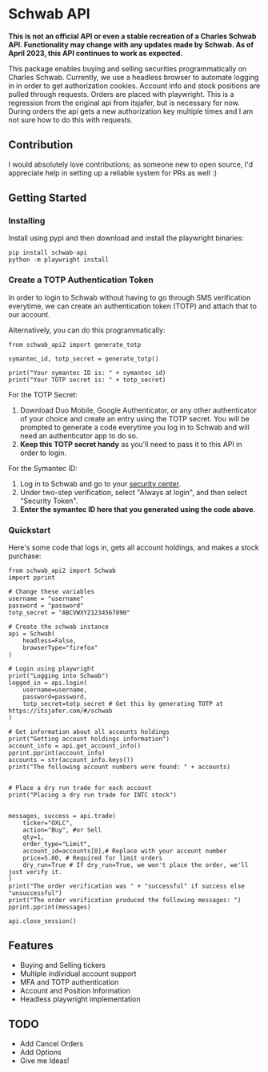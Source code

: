 # Schwab API

**This is not an official API or even a stable recreation of a Charles Schwab API. Functionality may change with any updates made by Schwab. As of April 2023, this API continues to work as expected.**

This package enables buying and selling securities programmatically on Charles Schwab. Currently, we use a headless browser to automate logging in in order to get authorization cookies. Account info and stock positions are pulled through requests. Orders are placed with playwright. This is a regression from the original api from itsjafer, but is necessary for now. During orders the api gets a new authorization key multiple times and I am not sure how to do this with requests.


## Contribution

I would absolutely love contributions; as someone new to open source, I'd appreciate help in setting up a reliable system for PRs as well :)

## Getting Started

### Installing

Install using pypi and then download and install the playwright binaries:

```
pip install schwab-api
python -m playwright install
```

### Create a TOTP Authentication Token

In order to login to Schwab without having to go through SMS verification everytime, we can create an authentication token (TOTP) and attach that to our account.

Alternatively, you can do this programmatically:

```
from schwab_api2 import generate_totp

symantec_id, totp_secret = generate_totp()

print("Your symantec ID is: " + symantec_id)
print("Your TOTP secret is: " + totp_secret)
```

For the TOTP Secret:

1. Download Duo Mobile, Google Authenticator, or any other authenticator of your choice and create an entry using the TOTP secret. You will be prompted to generate a code everytime you log in to Schwab and will need an authenticator app to do so.
2. **Keep this TOTP secret handy** as you'll need to pass it to this API in order to login.

For the Symantec ID:

1. Log in to Schwab and go to your [security center](https://client.schwab.com/clientapps/access/securityCenter#/main/epass). 
1. Under two-step verification, select "Always at login", and then select "Security Token". 
1. **Enter the symantec ID here that you generated using the code above**.

### Quickstart

Here's some code that logs in, gets all account holdings, and makes a stock purchase:
```
from schwab_api2 import Schwab
import pprint

# Change these variables
username = "username"
password = "password"
totp_secret = "ABCVWXYZ1234567890"

# Create the schwab instance
api = Schwab(
    headless=False, 
    browserType="firefox"
)

# Login using playwright
print("Logging into Schwab")
logged_in = api.login(
    username=username,
    password=password,
    totp_secret=totp_secret # Get this by generating TOTP at https://itsjafer.com/#/schwab
)

# Get information about all accounts holdings
print("Getting account holdings information")
account_info = api.get_account_info()
pprint.pprint(account_info)
accounts = str(account_info.keys())
print("The following account numbers were found: " + accounts)


# Place a dry run trade for each account
print("Placing a dry run trade for INTC stock")


messages, success = api.trade(
    ticker="OXLC", 
    action="Buy", #or Sell
    qty=1,
    order_type="Limit",
    account_id=accounts[0],# Replace with your account number
    price=5.00, # Required for limit orders
    dry_run=True # If dry_run=True, we won't place the order, we'll just verify it.
)
print("The order verification was " + "successful" if success else "unsuccessful")
print("The order verification produced the following messages: ")
pprint.pprint(messages)

api.close_session()
```

## Features

* Buying and Selling tickers
* Multiple individual account support
* MFA and TOTP authentication
* Account and Position Information
* Headless playwright implementation

## TODO
* Add Cancel Orders
* Add Options
* Give me Ideas!

